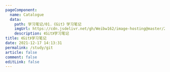 ```yaml
---
pageComponent:
  name: Catalogue
  data:
    path: 学习笔记/01.《Git》学习笔记
    imgUrl: https://cdn.jsdelivr.net/gh/Weibw162/image-hosting@master/20211217/Pythoncookbook.3qbk2ru0vbi.png
    description: 《Git》学习笔记
title: 《Git》学习笔记
date: 2021-12-17 14:13:31
permalink: /study/git
article: false
comment: false
editLink: false
---
```

